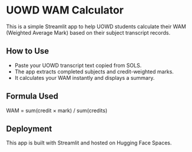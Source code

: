 
# UOWD WAM Calculator

This is a simple Streamlit app to help UOWD students calculate their WAM (Weighted Average Mark) based on their subject transcript records.

## How to Use
- Paste your UOWD transcript text copied from SOLS.
- The app extracts completed subjects and credit-weighted marks.
- It calculates your WAM instantly and displays a summary.

## Formula Used

WAM = sum(credit × mark) / sum(credits)

## Deployment

This app is built with Streamlit and hosted on Hugging Face Spaces.
